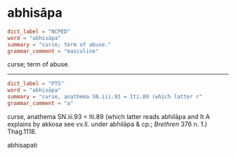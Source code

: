 # abhisāpa

``` toml
dict_label = "NCPED"
word = "abhisāpa"
summary = "curse; term of abuse."
grammar_comment = "masculine"
```

curse; term of abuse.

--------------------

``` toml
dict_label = "PTS"
word = "abhisāpa"
summary = "curse, anathema SN.iii.93 = Iti.89 (which latter r"
grammar_comment = "a"
```

curse, anathema SN.iii.93 = Iti.89 (which latter reads abhilāpa and It A explains by akkosa see vv.ll. under abhilāpa & cp.; *Brethren* 376 n. 1.) Thag.1118.

abhisapati

